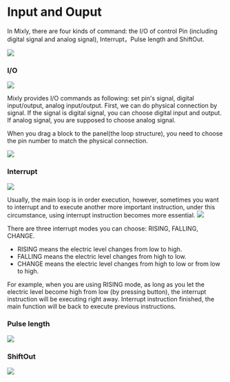 # Input and Ouput
In Mixly, there are four kinds of command: the I/O of control Pin (including digital signal and analog signal), Interrupt，Pulse length and ShiftOut.

![](https://github.com/xbed/Mixly_Arduino/blob/master/wiki_pic/inout-en1.png)

### I/O

![](https://github.com/xbed/Mixly_Arduino/blob/master/wiki_pic/inout-en2.0.png)

Mixly provides I/O commands as following: set pin's signal, digital input/output, analog input/output.
First, we can do physical connection by signal. If the signal is digital signal, you can choose digital input and output.
If analog signal, you are supposed to choose analog signal.

When you drag a block to the panel(the loop structure), you need to choose the pin number to match the physical connection.

![](https://github.com/xbed/Mixly_Arduino/blob/master/wiki_pic/inout-en2.png)
### Interrupt
![](https://github.com/xbed/Mixly_Arduino/blob/master/wiki_pic/inout-en3.png)

Usually, the main loop is in order execution, however, sometimes you want to interrupt and to execute another more important instruction, under this circumstance, using interrupt instruction becomes more essential.
![](https://github.com/xbed/Mixly_Arduino/blob/master/wiki_pic/inout-en3.1.png)

There are three interrupt modes you can choose: RISING, FALLING, CHANGE.
- RISING means the electric level changes from low to high.
- FALLING means the electric level changes from high to low.
- CHANGE means the electric level changes from high to low or from low to high.

For example, when you are using RISING mode, as long as you let the electric level become high from low (by pressing button), the interrupt instruction will be executing right away. Interrupt instruction finished, the main function will be back to execute previous instructions.
### Pulse length
![](https://github.com/xbed/Mixly_Arduino/blob/master/wiki_pic/inout-en4.png)

### ShiftOut
![](https://github.com/xbed/Mixly_Arduino/blob/master/wiki_pic/inout-en5.png)